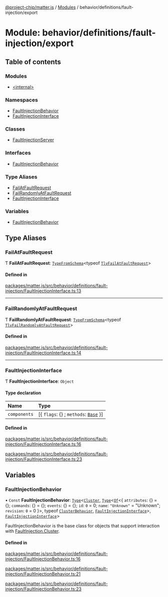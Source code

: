 [@project-chip/matter.js](../README.md) / [Modules](../modules.md) / behavior/definitions/fault-injection/export

# Module: behavior/definitions/fault-injection/export

## Table of contents

### Modules

- [\<internal\>](behavior_definitions_fault_injection_export._internal_.md)

### Namespaces

- [FaultInjectionBehavior](behavior_definitions_fault_injection_export.FaultInjectionBehavior.md)
- [FaultInjectionInterface](behavior_definitions_fault_injection_export.FaultInjectionInterface.md)

### Classes

- [FaultInjectionServer](../classes/behavior_definitions_fault_injection_export.FaultInjectionServer.md)

### Interfaces

- [FaultInjectionBehavior](../interfaces/behavior_definitions_fault_injection_export.FaultInjectionBehavior-1.md)

### Type Aliases

- [FailAtFaultRequest](behavior_definitions_fault_injection_export.md#failatfaultrequest)
- [FailRandomlyAtFaultRequest](behavior_definitions_fault_injection_export.md#failrandomlyatfaultrequest)
- [FaultInjectionInterface](behavior_definitions_fault_injection_export.md#faultinjectioninterface)

### Variables

- [FaultInjectionBehavior](behavior_definitions_fault_injection_export.md#faultinjectionbehavior)

## Type Aliases

### FailAtFaultRequest

Ƭ **FailAtFaultRequest**: [`TypeFromSchema`](tlv_export.md#typefromschema)\<typeof [`TlvFailAtFaultRequest`](cluster_export.FaultInjection.md#tlvfailatfaultrequest)\>

#### Defined in

[packages/matter.js/src/behavior/definitions/fault-injection/FaultInjectionInterface.ts:13](https://github.com/project-chip/matter.js/blob/c0d55745d5279e16fdfaa7d2c564daa31e19c627/packages/matter.js/src/behavior/definitions/fault-injection/FaultInjectionInterface.ts#L13)

___

### FailRandomlyAtFaultRequest

Ƭ **FailRandomlyAtFaultRequest**: [`TypeFromSchema`](tlv_export.md#typefromschema)\<typeof [`TlvFailRandomlyAtFaultRequest`](cluster_export.FaultInjection.md#tlvfailrandomlyatfaultrequest)\>

#### Defined in

[packages/matter.js/src/behavior/definitions/fault-injection/FaultInjectionInterface.ts:14](https://github.com/project-chip/matter.js/blob/c0d55745d5279e16fdfaa7d2c564daa31e19c627/packages/matter.js/src/behavior/definitions/fault-injection/FaultInjectionInterface.ts#L14)

___

### FaultInjectionInterface

Ƭ **FaultInjectionInterface**: `Object`

#### Type declaration

| Name | Type |
| :------ | :------ |
| `components` | [\{ `flags`: {} ; `methods`: [`Base`](../interfaces/behavior_definitions_fault_injection_export.FaultInjectionInterface.Base.md)  }] |

#### Defined in

[packages/matter.js/src/behavior/definitions/fault-injection/FaultInjectionInterface.ts:16](https://github.com/project-chip/matter.js/blob/c0d55745d5279e16fdfaa7d2c564daa31e19c627/packages/matter.js/src/behavior/definitions/fault-injection/FaultInjectionInterface.ts#L16)

[packages/matter.js/src/behavior/definitions/fault-injection/FaultInjectionInterface.ts:23](https://github.com/project-chip/matter.js/blob/c0d55745d5279e16fdfaa7d2c564daa31e19c627/packages/matter.js/src/behavior/definitions/fault-injection/FaultInjectionInterface.ts#L23)

## Variables

### FaultInjectionBehavior

• `Const` **FaultInjectionBehavior**: [`Type`](../interfaces/behavior_cluster_export.ClusterBehavior.Type.md)\<[`Cluster`](../interfaces/cluster_export.FaultInjection.Cluster.md), [`Type`](../interfaces/behavior_cluster_export.ClusterBehavior.Type.md)\<[`Of`](../interfaces/cluster_export.ClusterType.Of.md)\<\{ `attributes`: {} = \{}; `commands`: {} = \{}; `events`: {} = \{}; `id`: ``0`` = 0; `name`: ``"Unknown"`` = "Unknown"; `revision`: ``0`` = 0 }\>, typeof [`ClusterBehavior`](behavior_cluster_export.ClusterBehavior.md), [`FaultInjectionInterface`](behavior_definitions_fault_injection_export.md#faultinjectioninterface)\>, [`FaultInjectionInterface`](behavior_definitions_fault_injection_export.md#faultinjectioninterface)\>

FaultInjectionBehavior is the base class for objects that support interaction with [FaultInjection.Cluster](cluster_export.FaultInjection.md#cluster).

#### Defined in

[packages/matter.js/src/behavior/definitions/fault-injection/FaultInjectionBehavior.ts:16](https://github.com/project-chip/matter.js/blob/c0d55745d5279e16fdfaa7d2c564daa31e19c627/packages/matter.js/src/behavior/definitions/fault-injection/FaultInjectionBehavior.ts#L16)

[packages/matter.js/src/behavior/definitions/fault-injection/FaultInjectionBehavior.ts:21](https://github.com/project-chip/matter.js/blob/c0d55745d5279e16fdfaa7d2c564daa31e19c627/packages/matter.js/src/behavior/definitions/fault-injection/FaultInjectionBehavior.ts#L21)

[packages/matter.js/src/behavior/definitions/fault-injection/FaultInjectionBehavior.ts:23](https://github.com/project-chip/matter.js/blob/c0d55745d5279e16fdfaa7d2c564daa31e19c627/packages/matter.js/src/behavior/definitions/fault-injection/FaultInjectionBehavior.ts#L23)
